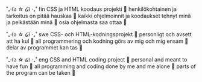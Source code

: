 ˚₊‧꒰ა ☆ ໒꒱ ‧₊˚ fin
CSS ja HTML koodaus projekti 🌸
henkilökohtainen ja tarkoitus on pitää hauskaa 🐾
kaikki ohjelmoinnit ja koodaukset tehnyt minä ja pelkästään minä 🌿
osia ohjelmasta saa ottaa 💐

˚₊‧꒰ა ☆ ໒꒱ ‧₊˚ swe
CSS- och HTML-kodningsprojekt 🌸
personligt och avsett att ha kul 🐾
all programmering och kodning görs av mig och mig ensam 🌿
delar av programmet kan tas 💐

˚₊‧꒰ა ☆ ໒꒱ ‧₊˚ eng
CSS and HTML coding project 🌸
personal and meant to have fun 🐾
all programming and coding done by me and me alone 🌿
parts of the program can be taken 💐
